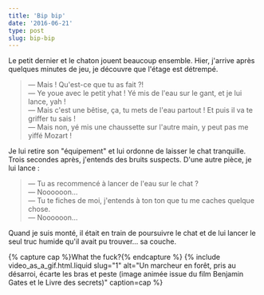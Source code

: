 ```yaml
---
title: 'Bip bip'
date: '2016-06-21'
type: post
slug: bip-bip
---
```


Le petit dernier et le chaton jouent beaucoup ensemble. Hier, j'arrive après quelques minutes de jeu, je découvre que l'étage est détrempé.

<!-- more -->

> — Mais ! Qu'est-ce que tu as fait ?!  
> — Ye youe avec le petit yhat ! Yé mis de l'eau sur le gant, et je lui lance, yah !  
> — Mais c'est une bêtise, ça, tu mets de l'eau partout ! Et puis il va te griffer tu sais !  
> — Mais non, yé mis une chaussette sur l'autre main, y peut pas me yiffé Mozart !

Je lui retire son "équipement" et lui ordonne de laisser le chat tranquille. Trois secondes après, j'entends des bruits suspects. D'une autre pièce, je lui lance :

> — Tu as recommencé à lancer de l'eau sur le chat ?  
> — Noooooon…  
> — Tu te fiches de moi, j'entends à ton ton que tu me caches quelque chose.  
> — Noooooon…

Quand je suis monté, il était en train de poursuivre le chat et de lui lancer le seul truc humide qu'il avait pu trouver… sa couche.

{% capture cap %}<span lang="en">What the fuck?</span>{% endcapture %}
{% include video_as_a_gif.html.liquid
slug="1"
alt="Un marcheur en forêt, pris au désarroi, écarte les bras et peste (image animée issue du film Benjamin Gates et le Livre des secrets)"
caption=cap
%}
